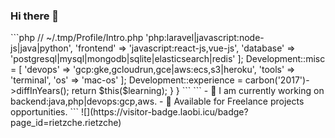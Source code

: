 ### Hi there 👋

<!--
**rietzche/rietzche** is a ✨ _special_ ✨ repository because its `README.md` (this file) appears on your GitHub profile.

Here are some ideas to get you started:

- 🔭 I’m currently working on ...
- 🌱 I’m currently learning ...
- 👯 I’m looking to collaborate on ...
- 🤔 I’m looking for help with ...
- 💬 Ask me about ...
- 📫 How to reach me: ...
- 😄 Pronouns: ...
- ⚡ Fun fact: ...
-->

<!-- ![](https://github.com/rietzche/rietzche/blob/main/header.png) --!>

```php
// ~/.tmp/Profile/Intro.php

<?php

namespace Facades\Rietzche;

use Facades\Rietzche\Media;
use Facades\Rietzche\Profile;
use Facades\Rietzche\Development;

class Intro
{

  /**
  * __invoke()
  * 
  * @params array $learning
  * @return error
  */
  public function __invoke(array $learning)
  {
    Profile::name = 'Harits Rahman Mazayamusthafa';
    Profile::alias = 'Rietzche';
    Profile::email = 'haritzrahman98@gmail.com'; // Email address is already taken
    
    Media::instagram = Media::twitter = '@haritsrm';
    
    Development::langs = [
      'backend' => 'php:laravel|javascript:node-js|java|python',
      'frontend' => 'javascript:react-js,vue-js',
      'database' => 'postgresql|mysql|mongodb|sqlite|elasticsearch|redis'
    ];
    Development::misc = [
      'devops' => 'gcp:gke,gcloudrun,gce|aws:ecs,s3|heroku',
      'tools' => 'terminal',
      'os' => 'mac-os'
    ];
    Development::experience = carbon('2017')->diffInYears();
    
    return $this($learning);
  }
  
}

```

```
- 🥱 I am currently working on backend:java,php|devops:gcp,aws.
- 🚀 Available for Freelance projects opportunities.
```

![](https://visitor-badge.laobi.icu/badge?page_id=rietzche.rietzche)
